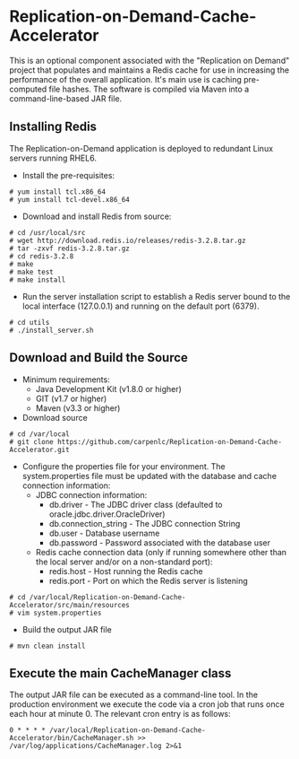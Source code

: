 # Replication-on-Demand-Cache-Accelerator
This is an optional component associated with the "Replication on Demand" project that populates and maintains a Redis cache for use in increasing the performance of the overall application.  It's main use is caching pre-computed file hashes.  The software is compiled via Maven into a command-line-based JAR file. 

## Installing Redis
The Replication-on-Demand application is deployed to redundant Linux servers running RHEL6.
* Install the pre-requisites:
```
# yum install tcl.x86_64
# yum install tcl-devel.x86_64
```
* Download and install Redis from source:
```
# cd /usr/local/src
# wget http://download.redis.io/releases/redis-3.2.8.tar.gz
# tar -zxvf redis-3.2.8.tar.gz
# cd redis-3.2.8
# make 
# make test
# make install
```
* Run the server installation script to establish a Redis server bound to the local interface (127.0.0.1) and running on the default port (6379).
```
# cd utils
# ./install_server.sh
```

## Download and Build the Source
* Minimum requirements:
    * Java Development Kit (v1.8.0 or higher)
    * GIT (v1.7 or higher)
    * Maven (v3.3 or higher)
* Download source
```
# cd /var/local
# git clone https://github.com/carpenlc/Replication-on-Demand-Cache-Accelerator.git
```
* Configure the properties file for your environment.  The system.properties file must be updated with the database and cache connection information:
    * JDBC connection information:
        * db.driver  - The JDBC driver class (defaulted to oracle.jdbc.driver.OracleDriver)
        * db.connection_string  - The JDBC connection String 
        * db.user  - Database username
        * db.password  - Password associated with the database user
    * Redis cache connection data (only if running somewhere other than the local server and/or on a non-standard port):
        * redis.host - Host running the Redis cache
        * redis.port - Port on which the Redis server is listening
```
# cd /var/local/Replication-on-Demand-Cache-Accelerator/src/main/resources
# vim system.properties
```
* Build the output JAR file
```
# mvn clean install
```
## Execute the main CacheManager class
The output JAR file can be executed as a command-line tool.  In the production environment we execute the code via a cron job that runs once each hour at minute 0.  The relevant cron entry is as follows:
```
0 * * * * /var/local/Replication-on-Demand-Cache-Accelerator/bin/CacheManager.sh >> /var/log/applications/CacheManager.log 2>&1
```
